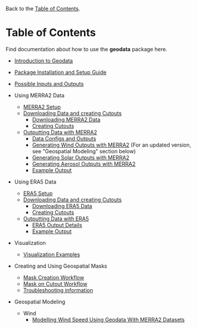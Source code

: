 Back to the [Table of Contents](https://github.com/east-winds/geodata/blob/master/doc/general/tableofcontents.md).

# Table of Contents

Find documentation about how to use the **geodata** package here.

- [Introduction to Geodata](https://github.com/east-winds/geodata/blob/master/doc/general/Introduction.md)
- [Package Installation and Setup Guide](https://github.com/east-winds/geodata/blob/master/doc/general/packagesetup.md)
- [Possible Inputs and Outputs](https://github.com/east-winds/geodata/blob/master/doc/general/input_output.md)

- Using MERRA2 Data
  - [MERRA2 Setup](https://github.com/east-winds/geodata/blob/master/doc/merra2/merra2_setup.md)
  - [Downloading Data and creating Cutouts](https://github.com/east-winds/geodata/blob/master/doc/merra2/merra2_download.md)
     - [Downloading MERRA2 Data](https://github.com/east-winds/geodata/blob/master/doc/merra2/merra2_download.md#downloading-merra2-data-and-creating-merra2-cutouts)
     - [Creating Cutouts](https://github.com/east-winds/geodata/blob/master/doc/merra2/merra2_download.md#preparing-the-cutout)
  - [Outputting Data with MERRA2](https://github.com/east-winds/geodata/blob/master/doc/merra2/merra2_outputs.md)
     - [Data Configs and Outputs](https://github.com/east-winds/geodata/blob/master/doc/merra2/merra2_outputs.md#merra2-configs-and-outputs)
     - [Generating Wind Outputs with MERRA2](https://github.com/east-winds/geodata/blob/master/doc/merra2/merra2_outputs.md#generating-wind-outputs-with-merra2-data) (For an updated version, see "Geospatial Modeling" section below)
     - [Generating Solar Outputs with MERRA2](https://github.com/east-winds/geodata/blob/master/doc/merra2/merra2_outputs.md#generating-solar-outputs-with-merra2-data)
     - [Generating Aerosol Outputs with MERRA2](https://github.com/east-winds/geodata/blob/master/doc/merra2/merra2_outputs.md#generating-aerosol-outputs-with-merra2-data)
     - [Example Output](https://github.com/east-winds/geodata/blob/master/doc/merra2/merra2_outputs.md#example-output)


- Using ERA5 Data
  - [ERA5 Setup](https://github.com/east-winds/geodata/blob/master/doc/era5/era5_setup.md)
  - [Downloading Data and creating Cutouts](https://github.com/east-winds/geodata/blob/master/doc/era5/era5_download.md)
     - [Downloading ERA5 Data](https://github.com/east-winds/geodata/blob/master/doc/era5/era5_download.md#downloading-era5-data-and-creating-era5-cutouts)
     - [Creating Cutouts](https://github.com/east-winds/geodata/blob/master/doc/era5/era5_download.md#preparing-the-cutout)
  - [Outputting Data with ERA5](https://github.com/east-winds/geodata/blob/master/doc/era5/era5_outputs.md)
     - [ERA5 Output Details](https://github.com/east-winds/geodata/blob/master/doc/era5/era5_outputs.md#supported-era5-outputs)
     - [Example Output](https://github.com/east-winds/geodata/blob/master/doc/era5/era5_outputs.md#example-output)

- Visualization
  - [Visualization Examples](https://github.com/east-winds/geodata/blob/master/doc/visualization/visualization.md)

- Creating and Using Geospatial Masks
  - [Mask Creation Workflow](https://github.com/east-winds/geodata/blob/master/doc/mask/mask_creation_workflow.md)
  - [Mask on Cutout Workflow](https://github.com/east-winds/geodata/blob/master/doc/mask/mask_on_cutout_workflow.md)
  - [Troubleshooting information](https://github.com/east-winds/geodata/blob/master/doc/mask/mask_troubleshoot.md)

- Geospatial Modeling
   - Wind
      - [Modelling Wind Speed Using Geodata With MERRA2 Datasets](https://github.com/GeodataTools/geodata/blob/master/doc/modeling/wind/merra2.md)
